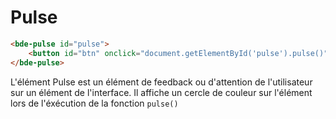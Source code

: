 # Pulse

```html
<bde-pulse id="pulse">
    <button id="btn" onclick="document.getElementById('pulse').pulse()">Pulser maintenant</button>
</bde-pulse>
```

L'élément Pulse est un élément de feedback ou d'attention de l'utilisateur sur un élément de l'interface.
Il affiche un cercle de couleur sur l'élément lors de l'éxécution de la fonction `pulse()`